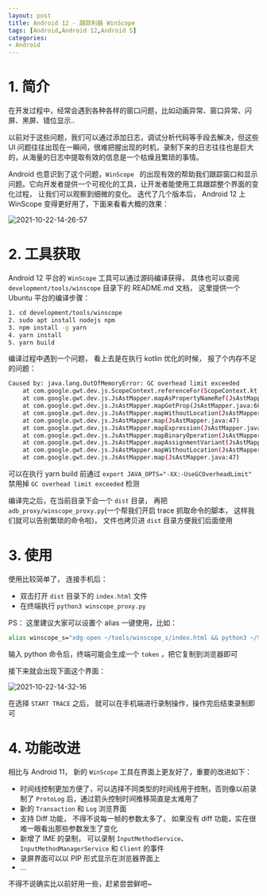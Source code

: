 ```yaml
---
layout: post
title: Android 12 - 跟踪利器 WinScope 
tags: [Android,Android 12,Android S]
categories: 
- Android
---
```


# 1. 简介

在开发过程中，经常会遇到各种各样的窗口问题，比如动画异常、窗口异常、闪屏、黑屏、错位显示..

以前对于这些问题，我们可以通过添加日志，调试分析代码等手段去解决，但这些 UI 问题往往出现在一瞬间，很难把握出现的时机，录制下来的日志往往也是巨大的，从海量的日志中提取有效的信息是一个枯燥且繁琐的事情。

Android 也意识到了这个问题，`WinScope ` 的出现有效的帮助我们跟踪窗口和显示问题。它向开发者提供一个可视化的工具，让开发者能使用工具跟踪整个界面的变化过程， 让我们可以观察到细微的变化。 迭代了几个版本后， Android 12 上 WinScope 变得更好用了，下面来看看大概的效果：

![2021-10-22-14-26-57](http://image.hanschen.site/master/2021-10-22-14-26-57.png)


# 2. 工具获取

Android 12 平台的 `WinScope` 工具可以通过源码编译获得， 具体也可以查阅 `development/tools/winscope` 目录下的 README.md 文档， 这里提供一个 Ubuntu 平台的编译步骤：

```bash
1. cd development/tools/winscope
2. sudo apt install nodejs npm
3. npm install -g yarn
4. yarn install
5. yarn build
```

编译过程中遇到一个问题， 看上去是在执行 kotlin 优化的时候， 报了个内存不足的问题：

```bash
Caused by: java.lang.OutOfMemoryError: GC overhead limit exceeded
	at com.google.gwt.dev.js.ScopeContext.referenceFor(ScopeContext.kt:68)
	at com.google.gwt.dev.js.JsAstMapper.mapAsPropertyNameRef(JsAstMapper.java:247)
	at com.google.gwt.dev.js.JsAstMapper.mapGetProp(JsAstMapper.java:608)
	at com.google.gwt.dev.js.JsAstMapper.mapWithoutLocation(JsAstMapper.java:138)
	at com.google.gwt.dev.js.JsAstMapper.map(JsAstMapper.java:47)
	at com.google.gwt.dev.js.JsAstMapper.mapExpression(JsAstMapper.java:466)
	at com.google.gwt.dev.js.JsAstMapper.mapBinaryOperation(JsAstMapper.java:304)
	at com.google.gwt.dev.js.JsAstMapper.mapAssignmentVariant(JsAstMapper.java:258)
	at com.google.gwt.dev.js.JsAstMapper.mapWithoutLocation(JsAstMapper.java:102)
	at com.google.gwt.dev.js.JsAstMapper.map(JsAstMapper.java:47)

```

可以在执行 yarn build 前通过 `export JAVA_OPTS="-XX:-UseGCOverheadLimit"` 禁用掉 `GC overhead limit exceeded` 检测

编译完之后，在当前目录下会一个 `dist` 目录， 再把 `adb_proxy/winscope_proxy.py`(一个帮我们开启 trace 抓取命令的脚本， 这样我们就可以告别繁琐的命令啦)， 文件也拷贝进 `dist` 目录方便我们后面使用

# 3. 使用

使用比较简单了， 连接手机后： 

 - 双击打开 `dist` 目录下的 `index.html` 文件
 - 在终端执行 `python3 winscope_proxy.py`


PS： 这里建议大家可以设置个 alias 一键使用，比如：

```bash
alias winscope_s="xdg-open ~/tools/winscope_s/index.html && python3 ~/tools/winscope_s/winscope_proxy.py"
```

输入 python 命令后，终端可能会生成一个 `token` ，把它复制到浏览器即可

接下来就会出现下面这个界面：

![2021-10-22-14-32-16](http://image.hanschen.site/master/2021-10-22-14-32-16.png)

在选择 `START TRACE` 之后， 就可以在手机端进行录制操作，操作完后结束录制即可

# 4. 功能改进

相比与 Android 11， 新的 `WinScope` 工具在界面上更友好了，重要的改进如下：

 - 时间线控制更加方便了，可以选择不同类型的时间线用于控制，否则像以前录制了 `ProtoLog` 后，通过箭头控制时间推移简直是太难用了
 - 新的 `Transaction` 和 `Log` 浏览界面
 - 支持 Diff 功能， 不得不说每一帧的参数太多了， 如果没有 diff 功能，实在很难一眼看出那些参数发生了变化
 - 新增了 IME 的录制， 可以录制 `InputMethodService`、`InputMethodManagerService` 和 `Client` 的事件
 - 录屏界面可以以 PIP 形式显示在浏览器界面上
 - ...

不得不说确实比以前好用一些，赶紧尝尝鲜吧~
